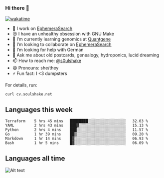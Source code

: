 ### Hi there 👋

[![wakatime](https://wakatime.com/badge/user/08339702-a231-40c4-8838-d449bd2ff951.svg)](https://wakatime.com/@08339702-a231-40c4-8838-d449bd2ff951)

<!--
**soulshake/soulshake** is a ✨ _special_ ✨ repository because its `README.md` (this file) appears on your GitHub profile.

Here are some ideas to get you started:

- 🔭 I’m currently working on ...
- 🌱 I’m currently learning ...
- 👯 I’m looking to collaborate on ...
- 🤔 I’m looking for help with ...
- 💬 Ask me about ...
- 📫 How to reach me: ...
- 😄 Pronouns: ...
- ⚡ Fun fact: ...
-->


- 🔭 I work on [EphemeraSearch](https://www.ephemerasearch.com/)
- 😍 I have an unhealthy obsession with GNU Make
- :dna: I’m currently learning genomics at [Quantgene](https://www.quantgene.com/)
- 👯 I’m looking to collaborate on [EphemeraSearch](https://www.ephemerasearch.com/)
- 🤔 I’m looking for help with German
- 💬 Ask me about old postcards, genealogy, hydroponics, lucid dreaming
- 📫 How to reach me: [@s0ulshake](https://twitter.com/soulshake)
- 😄 Pronouns: she/they
- ⚡ Fun fact: I <3 dumpsters

For details, run:

```
curl cv.soulshake.net
```

## Languages this week

<!--START_SECTION:waka-->

```text
Terraform    5 hrs 45 mins   ████████░░░░░░░░░░░░░░░░░   32.03 %
YAML         2 hrs 43 mins   ███▓░░░░░░░░░░░░░░░░░░░░░   15.13 %
Python       2 hrs 4 mins    ███░░░░░░░░░░░░░░░░░░░░░░   11.57 %
Go           1 hr 39 mins    ██▒░░░░░░░░░░░░░░░░░░░░░░   09.20 %
Markdown     1 hr 14 mins    █▓░░░░░░░░░░░░░░░░░░░░░░░   06.93 %
Bash         1 hr 5 mins     █▓░░░░░░░░░░░░░░░░░░░░░░░   06.09 %
```

<!--END_SECTION:waka-->

## Languages all time
![Alt text](https://wakatime.com/share/@aj/6aa10b67-a5e9-4fb1-acaf-8692f4385172.svg)
